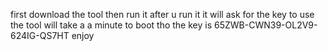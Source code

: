 first download the tool
then run it after u run it it will ask for the key to use the tool will take a a minute to boot tho
the key is 65ZWB-CWN39-OL2V9-624IG-QS7HT
enjoy 
